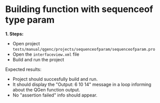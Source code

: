 # Building function with sequenceof type param

**1. Steps:**

* Open project `tests/manual/qgenc/projects/sequenceofparam/sequenceofparam.pro`
* Open the `interfaceview.xml` file
* Build and run the project

Expected results:

* Project should succesfully build and run.
* It should display the "Output: 6 10 14" message in a loop informing about the QGen function output.
* No "assertion failed" info should appear.
